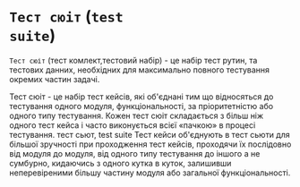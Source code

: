 # <code>Тест сюіт</code> (<code>test suite</code>)

<code>Тест сюіт</code> (тест комлект,тестовий набір) - це набір тест рутин, та тестових данних, необхідних для максимально повного тестування окремих частин задачі.

Тест сюіт - це набір тест кейсів, які об'єднані тим що відносяться до тестування одного модуля, функціональності, за пріоритетністю або одного типу тестування. Кожен тест сюіт складається з більш ніж одного тест кейса і часто виконується всієї «пачкою» в процесі тестування.
тест сьют, test suite
Тест кейси об'єднують в тест сьюти для більшої зручності при проходження тест кейсів, проходячи їх послідовно від модуля до модуля, від одного типу тестування до іншого а не сумбурно, кидаючись з одного кутка в куток, залишивши неперевіреними більшу частину модуля або загальної функціональності.